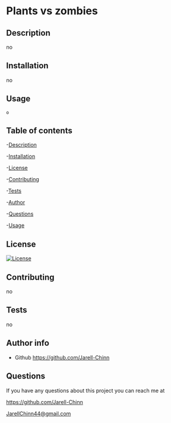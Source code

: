  # Plants vs zombies

  ## Description

   no

  ## Installation

   no

  ## Usage 

    o

   ## Table of contents

   -[Description](#description)
   
   -[Installation](#installation)
   
   -[License](#license)
   
   -[Contributing](#contributing)
   
   -[Tests](#tests)
   
   -[Author](#author)
   
   -[Questions](#questions)
   
   -[Usage](#usage)
   

  ## License

  [![License](https://img.shields.io/badge/License-EPL_1.0-red.svg)](https://opensource.org/licenses/EPL-1.0)

  ## Contributing

  no

  ## Tests

  no

  ## Author info

  - Github https://github.com/Jarell-Chinn 

  ## Questions
  If you have any questions about this project you can reach me at

  https://github.com/Jarell-Chinn
  
  JarellChinn44@gmail.com
  
  